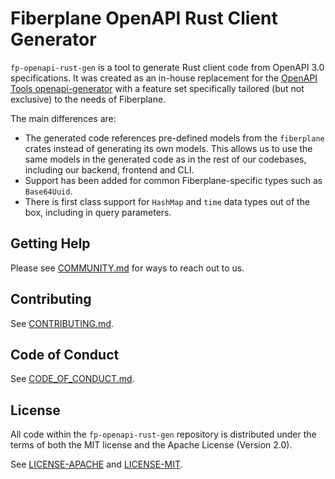 # Fiberplane OpenAPI Rust Client Generator

`fp-openapi-rust-gen` is a tool to generate Rust client code from OpenAPI 3.0 specifications.
It was created as an in-house replacement for the [OpenAPI Tools openapi-generator][0] with a feature set
specifically tailored (but not exclusive) to the needs of Fiberplane.

The main differences are:

* The generated code references pre-defined models from the `fiberplane` crates instead of generating its own models.
  This allows us to use the same models in the generated code as in the rest of our codebases, including our backend, frontend and CLI.
* Support has been added for common Fiberplane-specific types such as `Base64Uuid`.
* There is first class support for `HashMap` and `time` data types out of the box, including in query parameters.

## Getting Help

Please see [COMMUNITY.md][fp-com] for ways to reach out to us.

## Contributing

See [CONTRIBUTING.md](CONTRIBUTING.md).

## Code of Conduct

See [CODE_OF_CONDUCT.md][fp-coc].

## License

All code within the `fp-openapi-rust-gen` repository is distributed under the terms of
both the MIT license and the Apache License (Version 2.0).

See [LICENSE-APACHE](LICENSE-APACHE.txt) and [LICENSE-MIT](LICENSE-MIT.txt).

[0]: https://github.com/OpenAPITools/openapi-generator
[1]: https://github.com/fiberplane/fp-openapi-rust-gen/issues
[2]: (https://github.com/fiberplane/fp-openapi-rust-gen/discussions)

[fp-com]: https://github.com/fiberplane/fiberplane/blob/main/COMMUNITY.md
[fp-coc]: https://github.com/fiberplane/fiberplane/blob/main/CODE_OF_CONDUCT.md
